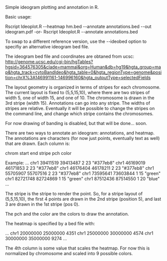 Simple ideogram plotting and annotation in R.

Basic usage:

Rscript Ideoplot.R --heatmap hm.bed --annotate annotations.bed --out ideogram.pdf
-or-
Rscript Ideoplot.R --annotate annotations.bed 

To swap to a different reference version, use the --ideobed option to
specifiy an alternative ideogram bed file. 

The ideogram bed file and coordinates are obtaned from ucsc:
http://genome.ucsc.edu/cgi-bin/hgTables?hgsid=364576305&clade=mammal&org=Human&db=hg19&hgta_group=map&hgta_track=cytoBandIdeo&hgta_table=0&hgta_regionType=genome&position=chrX%3A146991161-146996160&hgta_outputType=selectedFields

The layout geometry is organized in terms of stripes for each
chromosome.  The current layout is fixed to (5,5,15,10), where there
are two stripes of width 5, one of width 15, and one of 10.  The
chromosome is drawn in the 3rd stripe (width 15).  Annotations can go
into any stripe.  The widths of stripes are relative.  Eventually it
will be possible to change the stripes on the command line, and change
which stripe contains the chromosomes. 

For now drawing of banding is disabled, but that will be done... soon.  


There are two ways to annotate an ideogram: annotations, and heatmap.
The annotations are characters (for now just points, eventually text
as well) that are drawn.  Each column is:

chrom   start           end        stripe      pch      color

Example:
...
chr1    39411519        39413487        2       23      "#377eb8"
chr1    46169019        46171853        2       23      "#377eb8"
chr1    46176404        46178211        2       23      "#377eb8"
chr1    55705907        55707516        2       23      "#377eb8"
chr1    73595641        73603844        1       15			"green"
chr1    82721748        82724869        1       15      "green"
chr1    87512436        87514550        1       20      "blue"
...

The stripe is the stripe to render the point.  So, for a stripe layout
of (5,5,15,10), the first 4 points are drawn in the 2nd stripe
(position 5), and last 3 are drawn in the 1st stripe (pos 0).

The pch and the color are the colors to draw the annotation.


The heatmap is specified by a bed file with:

...
chr1    20000000        25000000        4351
chr1    25000000        30000000        4574
chr1    30000000        35000000        9274
... 


The 4th column is some value that scales the heatmap.  For now this is
normalized by chromosome and scaled into 9 possible colors.

